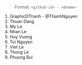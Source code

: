 > Format: `<github-id> - <@name>`

1. GraphicDThanh - @ThanhNguyen
2. Thuan Dang
3. My Le
4. Nhan Le
5. Huy Vuong
6. Toi Nguyen
7. Viet Le
8. Thong Le
9. Phuong Bui

